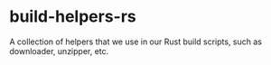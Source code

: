 # build-helpers-rs
A collection of helpers that we use in our Rust build scripts, such as downloader, unzipper, etc.
